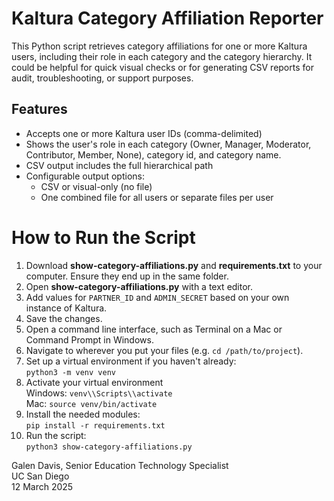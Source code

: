 # Kaltura Category Affiliation Reporter

This Python script retrieves category affiliations for one or more Kaltura users, including their role in each category and the category hierarchy. It could be helpful for quick visual checks or for generating CSV reports for audit, troubleshooting, or support purposes.

## Features

- Accepts one or more Kaltura user IDs (comma-delimited)
- Shows the user's role in each category (Owner, Manager, Moderator, Contributor, Member, None), category id, and category name.
- CSV output includes the full hierarchical path
- Configurable output options:
  - CSV or visual-only (no file)
  - One combined file for all users or separate files per user


# How to Run the Script
1. Download **show-category-affiliations.py** and **requirements.txt** to your computer. Ensure they end up in the same folder.
2. Open **show-category-affiliations.py** with a text editor.
3. Add values for `PARTNER_ID` and `ADMIN_SECRET` based on your own instance of Kaltura.
4. Save the changes.
5. Open a command line interface, such as Terminal on a Mac or Command Prompt in Windows.
6. Navigate to wherever you put your files (e.g. `cd /path/to/project`).
7. Set up a virtual environment if you haven't already:  
`python3 -m venv venv`
8. Activate your virtual environment  
Windows: `venv\\Scripts\\activate`  
Mac: `source venv/bin/activate`
9. Install the needed modules:  
`pip install -r requirements.txt`
10. Run the script:  
`python3 show-category-affiliations.py`


Galen Davis, Senior Education Technology Specialist  
UC San Diego  
12 March 2025  